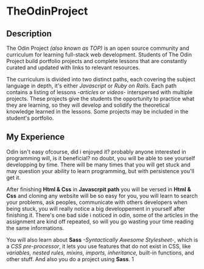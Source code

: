 # TheOdinProject

## Description
The Odin Project *(also known as TOP)* is an open source community and curriculum for learning full-stack web development. Students of The Odin Project build portfolio projects and complete lessons that are constantly curated and updated with links to relevant resources.

The curriculum is divided into two distinct paths, each covering the subject language in depth, it's either *Javascript* or *Ruby on Rails*. Each path contains a listing of lessons *-articles or videos-* interspersed with multiple projects. These projects give the students the opportunity to practice what they are learning, so they will develop and solidify the theoretical knowledge learned in the lessons. Some projects may be included in the student's portfolio.

## My Experience

Odin isn't easy ofcourse, did i enjoyed it? probably anyone interested in programming will, is it beneficial? no doubt, you will be able to see yourself developping by time. There will be many times that you will get stuck and may question your ability to learn programming, but with persistence you'll get it.

After finishing **Html & Css** in **Javascrpit path** you will be versed in **Html & Css** and cloning any website will be so easy for you, you will learn to search your problems, ask peoples, communicate with others developers when being stuck, you will really notice a big developpement in yourself after finishing it. There's one bad side i noticed in odin, some of the articles in the assignment are kind off repeated, so will you go wasting your time reading the same informations.

You will also learn about **Sass** *-Syntactically Awesome Stylesheet-*, which is a *CSS pre-processor*, it lets you use features that do not exist in CSS, like *variables, nested rules, mixins, imports, inheritance,* built-in functions, and other stuff. And also you do a project using **Sass**.
   1 